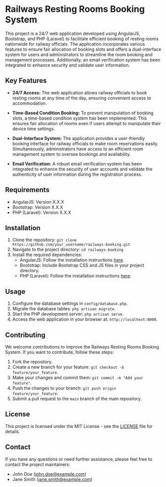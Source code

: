 # Railways Resting Rooms Booking System

This project is a 24/7 web application developed using AngularJS, Bootstrap, and PHP (Laravel) to facilitate efficient booking of resting rooms nationwide for railway officials. The application incorporates various features to ensure fair allocation of booking slots and offers a dual-interface system for users and administrators to streamline the room booking and management processes. Additionally, an email verification system has been integrated to enhance security and validate user information.

## Key Features

- **24/7 Access:** The web application allows railway officials to book resting rooms at any time of the day, ensuring convenient access to accommodation.

- **Time-Based Condition Booking:** To prevent manipulation of booking slots, a time-based condition system has been implemented. This ensures fair allocation of rooms even if users attempt to manipulate their device time settings.

- **Dual-Interface System:** The application provides a user-friendly booking interface for railway officials to make room reservations easily. Simultaneously, administrators have access to an efficient room management system to oversee bookings and availability.

- **Email Verification:** A robust email verification system has been integrated to enhance the security of user accounts and validate the authenticity of user information during the registration process.

## Requirements

- AngularJS: Version X.X.X
- Bootstrap: Version X.X.X
- PHP (Laravel): Version X.X.X

## Installation

1. Clone the repository: `git clone https://github.com/your_username/railways-booking.git`
2. Navigate to the project directory: `cd railways-booking`
3. Install the required dependencies:
   - AngularJS: Follow the installation instructions [here](link_to_angularjs_docs).
   - Bootstrap: Include Bootstrap CSS and JS files in your project directory.
   - PHP (Laravel): Follow the installation instructions [here](link_to_laravel_docs).

## Usage

1. Configure the database settings in `config/database.php`.
2. Migrate the database tables: `php artisan migrate`.
3. Start the PHP development server: `php artisan serve`.
4. Access the web application in your browser at: `http://localhost:8000`.

## Contributing

We welcome contributions to improve the Railways Resting Rooms Booking System. If you want to contribute, follow these steps:

1. Fork the repository.
2. Create a new branch for your feature: `git checkout -b feature/your_feature`.
3. Make your changes and commit them: `git commit -m "Add your feature"`.
4. Push the changes to your branch: `git push origin feature/your_feature`.
5. Submit a pull request to the `main` branch of the main repository.

## License

This project is licensed under the MIT License - see the [LICENSE](link_to_license_file) file for details.

## Contact

If you have any questions or need further assistance, please feel free to contact the project maintainers:

- John Doe (john.doe@example.com)
- Jane Smith (jane.smith@example.com)
